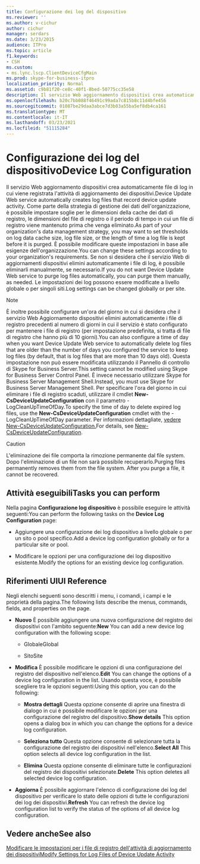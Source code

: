 ```yaml
---
title: Configurazione dei log del dispositivo
ms.reviewer: ''
ms.author: v-cichur
author: cichur
manager: serdars
ms.date: 3/23/2015
audience: ITPro
ms.topic: article
f1.keywords:
- CSH
ms.custom:
- ms.lync.lscp.ClientDeviceCfgMain
ms.prod: skype-for-business-itpro
localization_priority: Normal
ms.assetid: c9b81f20-ce8c-40f1-8bed-50775cc35e58
description: Il servizio Web aggiornamento dispositivi crea automaticamente file di log in cui viene registrata l'attività di aggiornamento dei dispositivi. Come parte della strategia di gestione dei dati dell'organizzazione, è possibile impostare soglie per le dimensioni della cache dei dati di registro, le dimensioni del file di registro o il periodo di tempo in cui un file di registro viene mantenuto prima che venga eliminato. È possibile modificare queste impostazioni in base alle esigenze dell'organizzazione. Se non si desidera che il servizio Web di aggiornamenti dispositivi elimini automaticamente i file di log, è possibile eliminarli manualmente, se necessario. Le impostazioni dei log possono essere modificate a livello globale o per singoli siti.
ms.openlocfilehash: b20c7bb088f46491c99ada7c815b8c11d4bfe456
ms.sourcegitcommit: 01087be29daa3abce7d3b03a55ba5ef8db4ca161
ms.translationtype: MT
ms.contentlocale: it-IT
ms.lasthandoff: 03/23/2021
ms.locfileid: "51115284"
---
```

# <a name="device-log-configuration"></a><span data-ttu-id="8e68d-107">Configurazione dei log del dispositivo</span><span class="sxs-lookup"><span data-stu-id="8e68d-107">Device Log Configuration</span></span>

<span data-ttu-id="8e68d-108">Il servizio Web aggiornamento dispositivi crea automaticamente file di log in cui viene registrata l'attività di aggiornamento dei dispositivi.</span><span class="sxs-lookup"><span data-stu-id="8e68d-108">Device Update Web service automatically creates log files that record device update activity.</span></span> <span data-ttu-id="8e68d-109">Come parte della strategia di gestione dei dati dell'organizzazione, è possibile impostare soglie per le dimensioni della cache dei dati di registro, le dimensioni del file di registro o il periodo di tempo in cui un file di registro viene mantenuto prima che venga eliminato.</span><span class="sxs-lookup"><span data-stu-id="8e68d-109">As part of your organization's data management strategy, you may want to set thresholds on log data cache size, log file size, or the length of time a log file is kept before it is purged.</span></span> <span data-ttu-id="8e68d-110">È possibile modificare queste impostazioni in base alle esigenze dell'organizzazione.</span><span class="sxs-lookup"><span data-stu-id="8e68d-110">You can change these settings according to your organization's requirements.</span></span> <span data-ttu-id="8e68d-111">Se non si desidera che il servizio Web di aggiornamenti dispositivi elimini automaticamente i file di log, è possibile eliminarli manualmente, se necessario.</span><span class="sxs-lookup"><span data-stu-id="8e68d-111">If you do not want Device Update Web service to purge log files automatically, you can purge them manually, as needed.</span></span> <span data-ttu-id="8e68d-112">Le impostazioni dei log possono essere modificate a livello globale o per singoli siti.</span><span class="sxs-lookup"><span data-stu-id="8e68d-112">Log settings can be changed globally or per site.</span></span>

> [!NOTE]
> <span data-ttu-id="8e68d-113">È inoltre possibile configurare un'ora del giorno in cui si desidera che il servizio Web Aggiornamento dispositivi elimini automaticamente i file di registro precedenti al numero di giorni in cui il servizio è stato configurato per mantenere i file di registro (per impostazione predefinita, si tratta di file di registro che hanno più di 10 giorni).</span><span class="sxs-lookup"><span data-stu-id="8e68d-113">You can also configure a time of day when you want Device Update Web service to automatically delete log files that are older than the number of days you configured the service to keep log files (by default, that is log files that are more than 10 days old).</span></span> <span data-ttu-id="8e68d-114">Questa impostazione non può essere modificata utilizzando il Pannello di controllo di Skype for Business Server.</span><span class="sxs-lookup"><span data-stu-id="8e68d-114">This setting cannot be modified using Skype for Business Server Control Panel.</span></span> <span data-ttu-id="8e68d-115">È invece necessario utilizzare Skype for Business Server Management Shell.</span><span class="sxs-lookup"><span data-stu-id="8e68d-115">Instead, you must use Skype for Business Server Management Shell.</span></span> <span data-ttu-id="8e68d-116">Per specificare l'ora del giorno in cui eliminare i file di registro scaduti, utilizzare il cmdlet **New-CsDeviceUpdateConfiguration** con il parametro -LogCleanUpTimeOfDay.</span><span class="sxs-lookup"><span data-stu-id="8e68d-116">To specify the time of day to delete expired log files, use the **New-CsDeviceUpdateConfiguration** cmdlet with the -LogCleanUpTimeOfDay parameter.</span></span> <span data-ttu-id="8e68d-117">Per informazioni dettagliate, [vedere New-CsDeviceUpdateConfiguration.](/powershell/module/skype/new-csdeviceupdateconfiguration?view=skype-ps)</span><span class="sxs-lookup"><span data-stu-id="8e68d-117">For details, see [New-CsDeviceUpdateConfiguration](/powershell/module/skype/new-csdeviceupdateconfiguration?view=skype-ps).</span></span>

> [!CAUTION]
> <span data-ttu-id="8e68d-p104">L'eliminazione dei file comporta la rimozione permanente dal file system. Dopo l'eliminazione di un file non sarà possibile recuperarlo.</span><span class="sxs-lookup"><span data-stu-id="8e68d-p104">Purging files permanently removes them from the file system. After you purge a file, it cannot be recovered.</span></span>

## <a name="tasks-you-can-perform"></a><span data-ttu-id="8e68d-120">Attività eseguibili</span><span class="sxs-lookup"><span data-stu-id="8e68d-120">Tasks you can perform</span></span>

<span data-ttu-id="8e68d-121">Nella pagina **Configurazione log dispositivo** è possibile eseguire le attività seguenti:</span><span class="sxs-lookup"><span data-stu-id="8e68d-121">You can perform the following tasks on the **Device Log Configuration** page:</span></span>

- <span data-ttu-id="8e68d-122">Aggiungere una configurazione dei log dispositivo a livello globale o per un sito o pool specifico.</span><span class="sxs-lookup"><span data-stu-id="8e68d-122">Add a device log configuration globally or for a particular site or pool.</span></span>

- <span data-ttu-id="8e68d-123">Modificare le opzioni per una configurazione dei log dispositivo esistente.</span><span class="sxs-lookup"><span data-stu-id="8e68d-123">Modify the options for an existing device log configuration.</span></span>

## <a name="ui-reference"></a><span data-ttu-id="8e68d-124">Riferimenti UI</span><span class="sxs-lookup"><span data-stu-id="8e68d-124">UI Reference</span></span>

<span data-ttu-id="8e68d-125">Negli elenchi seguenti sono descritti i menu, i comandi, i campi e le proprietà della pagina.</span><span class="sxs-lookup"><span data-stu-id="8e68d-125">The following lists describe the menus, commands, fields, and properties on the page.</span></span>

- <span data-ttu-id="8e68d-126">**Nuovo** È possibile aggiungere una nuova configurazione del registro dei dispositivi con l'ambito seguente:</span><span class="sxs-lookup"><span data-stu-id="8e68d-126">**New** You can add a new device log configuration with the following scope:</span></span>

  - <span data-ttu-id="8e68d-127">Globale</span><span class="sxs-lookup"><span data-stu-id="8e68d-127">Global</span></span>

  - <span data-ttu-id="8e68d-128">Sito</span><span class="sxs-lookup"><span data-stu-id="8e68d-128">Site</span></span>

- <span data-ttu-id="8e68d-129">**Modifica** È possibile modificare le opzioni di una configurazione del registro del dispositivo nell'elenco.</span><span class="sxs-lookup"><span data-stu-id="8e68d-129">**Edit** You can change the options of a device log configuration in the list.</span></span> <span data-ttu-id="8e68d-130">Usando questa voce, è possibile scegliere tra le opzioni seguenti:</span><span class="sxs-lookup"><span data-stu-id="8e68d-130">Using this option, you can do the following:</span></span>

  - <span data-ttu-id="8e68d-131">**Mostra dettagli** Questa opzione consente di aprire una finestra di dialogo in cui è possibile modificare le opzioni per una configurazione del registro del dispositivo.</span><span class="sxs-lookup"><span data-stu-id="8e68d-131">**Show details** This option opens a dialog box in which you can change the options for a device log configuration.</span></span>

  - <span data-ttu-id="8e68d-132">**Seleziona tutto** Questa opzione consente di selezionare tutta la configurazione del registro dei dispositivi nell'elenco.</span><span class="sxs-lookup"><span data-stu-id="8e68d-132">**Select All** This option selects all device log configuration in the list.</span></span>

  - <span data-ttu-id="8e68d-133">**Elimina** Questa opzione consente di eliminare tutte le configurazioni del registro dei dispositivi selezionate.</span><span class="sxs-lookup"><span data-stu-id="8e68d-133">**Delete** This option deletes all selected device log configuration.</span></span>

- <span data-ttu-id="8e68d-134">**Aggiorna** È possibile aggiornare l'elenco di configurazione dei log del dispositivo per verificare lo stato delle opzioni di tutte le configurazioni dei log dei dispositivi.</span><span class="sxs-lookup"><span data-stu-id="8e68d-134">**Refresh** You can refresh the device log configuration list to verify the status of the options of all device log configuration.</span></span>

## <a name="see-also"></a><span data-ttu-id="8e68d-135">Vedere anche</span><span class="sxs-lookup"><span data-stu-id="8e68d-135">See also</span></span>

[<span data-ttu-id="8e68d-136">Modificare le impostazioni per i file di registro dell'attività di aggiornamento dei dispositivi</span><span class="sxs-lookup"><span data-stu-id="8e68d-136">Modify Settings for Log Files of Device Update Activity</span></span>](/previous-versions/office/lync-server-2013/lync-server-2013-modify-settings-for-device-update-log-files)
